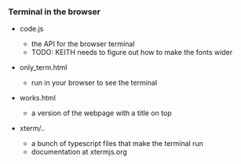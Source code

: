 ### Terminal in the browser

- code.js
  - the API for the browser terminal
  - TODO: KEITH needs to figure out how to make the fonts wider

- only_term.html
  - run in your browser to see the terminal

- works.html
  - a version of the webpage with a title on top

- xterm/..
  - a bunch of typescript files that make the terminal run
  - documentation at xtermjs.org

 
